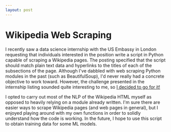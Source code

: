 ```yaml
---
layout: post
---
```


# Wikipedia Web Scraping

I recently saw a data science internship with the US Embassy in London requesting that individuals interested in the position write a script in Python capable of scraping a Wikipedia pages. The posting specified that the script should match plain text data and hyperlinks to the titles of each of the subsections of the page. Although I've dabbled with web scraping Python modules in the past (such as BeautifulSoup), I'd never really had a concrete objective to work toward. However, the challenge presented in the internship listing sounded quite interesting to me, so [I decided to go for it!](https://nbviewer.jupyter.org/github/euresa/statistics/blob/master/Python%20Projects/Wikipedia_Scraping/wiki_scraper.ipynb)  

I opted to carry out most of the NLP of the Wikipedia HTML myself as opposed to heavily relying on a module already written. I'm sure there are easier ways to scrape Wikipedia pages (and web pages in general), but I enjoyed playing around with my own functions in order to solidly understand how the code is working. In the future, I hope to use this script to obtain training data for some ML models.